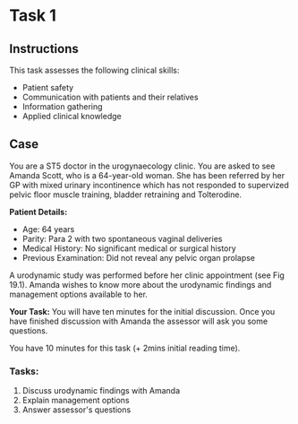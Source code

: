 # Task 1

## Instructions

This task assesses the following clinical skills:

- Patient safety
- Communication with patients and their relatives
- Information gathering
- Applied clinical knowledge

## Case

You are a ST5 doctor in the urogynaecology clinic. You are asked to see Amanda Scott, who is a 64-year-old woman. She has been referred by her GP with mixed urinary incontinence which has not responded to supervized pelvic floor muscle training, bladder retraining and Tolterodine. 

**Patient Details:**
- Age: 64 years
- Parity: Para 2 with two spontaneous vaginal deliveries
- Medical History: No significant medical or surgical history
- Previous Examination: Did not reveal any pelvic organ prolapse

A urodynamic study was performed before her clinic appointment (see Fig 19.1). Amanda wishes to know more about the urodynamic findings and management options available to her. 

**Your Task:**
You will have ten minutes for the initial discussion. Once you have finished discussion with Amanda the assessor will ask you some questions.

You have 10 minutes for this task (+ 2mins initial reading time).

### Tasks:
1. Discuss urodynamic findings with Amanda
2. Explain management options
3. Answer assessor's questions
